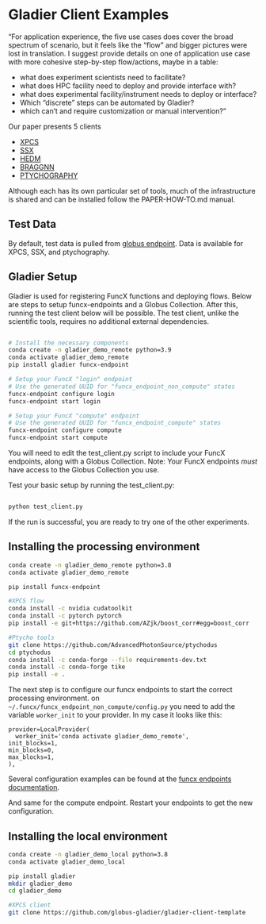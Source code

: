 # Gladier Client Examples



“For application experience, the five use cases does cover the broad spectrum of scenario, but it feels like the “flow” and bigger pictures were lost in translation. 
I suggest provide details on one of application use case with more cohesive step-by-step flow/actions, maybe in a table: 
- what does experiment scientists need to facilitate? 
- what does HPC facility need to deploy and provide interface with? 
- what does experimental facility/instrument needs to deploy or interface? 
- Which “discrete” steps can be automated by Gladier? 
- which can’t and require customization or manual intervention?”

Our paper presents 5 clients

* [XPCS]()
* [SSX]()
* [HEDM]()
* [BRAGGNN]()
* [PTYCHOGRAPHY]()

Although each has its own particular set of tools, much of the infrastructure is shared and can be installed follow the PAPER-HOW-TO.md manual.

## Test Data

By default, test data is pulled from [globus endpoint](https://app.globus.org/file-manager?origin_id=a17d7fac-ce06-4ede-8318-ad8dc98edd69&origin_path=%2F~%2F). Data is available for
XPCS, SSX, and ptychography.

## Gladier Setup

Gladier is used for registering FuncX functions and deploying flows. Below are steps to
setup funcx-endpoints and a Globus Collection. After this, running the test client below
will be possible. The test client, unlike the scientific tools, requires no additional external dependencies.

```bash

# Install the necessary components
conda create -n gladier_demo_remote python=3.9
conda activate gladier_demo_remote
pip install gladier funcx-endpoint

# Setup your FuncX "login" endpoint
# Use the generated UUID for "funcx_endpoint_non_compute" states
funcx-endpoint configure login
funcx-endpoint start login

# Setup your FuncX "compute" endpoint
# Use the generated UUID for "funcx_endpoint_compute" states
funcx-endpoint configure compute
funcx-endpoint start compute
```

You will need to edit the test_client.py script to include your
FuncX endpoints, along with a Globus Collection. Note: Your
FuncX endpoints _must_ have access to the Globus Collection you use.


Test your basic setup by running the test_client.py:

```bash

python test_client.py
```

If the run is successful, you are ready to try one of the other experiments.

## Installing the processing environment

```bash
conda create -n gladier_demo_remote python=3.8
conda activate gladier_demo_remote

pip install funcx-endpoint

#XPCS flow
conda install -c nvidia cudatoolkit
conda install -c pytorch pytorch
pip install -e git+https://github.com/AZjk/boost_corr#egg=boost_corr

#Ptycho tools
git clone https://github.com/AdvancedPhotonSource/ptychodus
cd ptychodus
conda install -c conda-forge --file requirements-dev.txt
conda install -c conda-forge tike
pip install -e . 
```

The next step is to configure our funcx endpoints to start the correct processing environment.
on `~/.funcx/funcx_endpoint_non_compute/config.py` you need to add the variable `worker_init` to your provider.
In my case it looks like this:
```
provider=LocalProvider(
  worker_init='conda activate gladier_demo_remote',                                  init_blocks=1,                                                                      min_blocks=0,                                                                       max_blocks=1,                                                                   ),  
```

Several configuration examples can be found at the [funcx endpoints documentation](https://funcx.readthedocs.io/en/latest/endpoints.html).

And same for the compute endpoint. 
Restart your endpoints to get the new configuration.

## Installing the local environment

```bash
conda create -n gladier_demo_local python=3.8
conda activate gladier_demo_local

pip install gladier
mkdir gladier_demo
cd gladier_demo

#XPCS client
git clone https://github.com/globus-gladier/gladier-client-template
```
